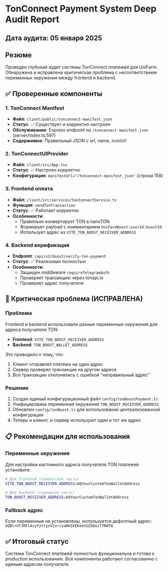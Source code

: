 # TonConnect Payment System Deep Audit Report

## Дата аудита: 05 января 2025

## Резюме
Проведен глубокий аудит системы TonConnect платежей для UniFarm. Обнаружена и исправлена критическая проблема с несоответствием переменных окружения между frontend и backend.

## ✅ Проверенные компоненты

### 1. TonConnect Manifest
- **Файл**: `client/public/tonconnect-manifest.json`
- **Статус**: ✅ Существует и корректно настроен
- **Обслуживание**: Express endpoint на `/tonconnect-manifest.json` (server/index.ts:597)
- **Содержимое**: Правильный JSON с url, name, iconUrl

### 2. TonConnectUIProvider
- **Файл**: `client/src/App.tsx`
- **Статус**: ✅ Настроен корректно
- **Конфигурация**: `manifestUrl="/tonconnect-manifest.json"` (строка 158)

### 3. Frontend оплата
- **Файл**: `client/src/services/tonConnectService.ts`
- **Функция**: `sendTonTransaction`
- **Статус**: ✅ Работает корректно
- **Особенности**:
  - Правильно конвертирует TON в nanoTON
  - Формирует payload с комментарием `UniFarmBoost:userId:boostId`
  - Использует адрес из `VITE_TON_BOOST_RECEIVER_ADDRESS`

### 4. Backend верификация
- **Endpoint**: `/api/v2/boost/verify-ton-payment`
- **Статус**: ✅ Реализован полностью
- **Особенности**:
  - Защищен middleware `requireTelegramAuth`
  - Проверяет транзакцию через tonapi.io
  - Проверяет адрес получателя

## 🔴 Критическая проблема (ИСПРАВЛЕНА)

### Проблема
Frontend и backend использовали разные переменные окружения для адреса получателя TON:
- **Frontend**: `VITE_TON_BOOST_RECEIVER_ADDRESS`
- **Backend**: `TON_BOOST_WALLET_ADDRESS`

Это приводило к тому, что:
1. Клиент отправлял платежи на один адрес
2. Сервер проверял транзакции на другом адресе
3. Все транзакции отклонялись с ошибкой "неправильный адрес"

### Решение
1. Создан единый конфигурационный файл `config/tonBoostPayment.ts`
2. Унифицирована переменная окружения `TON_BOOST_RECEIVER_ADDRESS`
3. Обновлен `config/tonBoost.ts` для использования централизованной конфигурации
4. Теперь и клиент, и сервер используют один и тот же адрес

## 📋 Рекомендации для использования

### Переменные окружения
Для настройки кастомного адреса получателя TON платежей установите:
```bash
# Для frontend (клиентская часть)
VITE_TON_BOOST_RECEIVER_ADDRESS=UQYourCustomTonWalletAddress

# Для backend (серверная часть)
TON_BOOST_RECEIVER_ADDRESS=UQYourCustomTonWalletAddress
```

### Fallback адрес
Если переменные не установлены, используется дефолтный адрес:
`UQBlrUfJMIlAcyYzttyxV2xrrvaHHIKEKeetGZbDoitTRWT8`

## ✅ Итоговый статус
Система TonConnect платежей полностью функциональна и готова к production использованию. Все компоненты работают согласованно с единым адресом получателя.